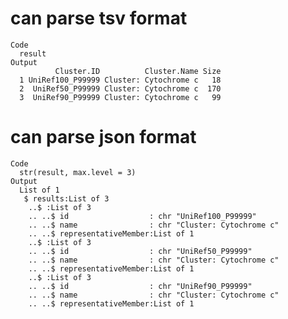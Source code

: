 # can parse tsv format

    Code
      result
    Output
              Cluster.ID          Cluster.Name Size
      1 UniRef100_P99999 Cluster: Cytochrome c   18
      2  UniRef50_P99999 Cluster: Cytochrome c  170
      3  UniRef90_P99999 Cluster: Cytochrome c   99

# can parse json format

    Code
      str(result, max.level = 3)
    Output
      List of 1
       $ results:List of 3
        ..$ :List of 3
        .. ..$ id                  : chr "UniRef100_P99999"
        .. ..$ name                : chr "Cluster: Cytochrome c"
        .. ..$ representativeMember:List of 1
        ..$ :List of 3
        .. ..$ id                  : chr "UniRef50_P99999"
        .. ..$ name                : chr "Cluster: Cytochrome c"
        .. ..$ representativeMember:List of 1
        ..$ :List of 3
        .. ..$ id                  : chr "UniRef90_P99999"
        .. ..$ name                : chr "Cluster: Cytochrome c"
        .. ..$ representativeMember:List of 1

